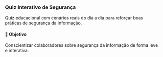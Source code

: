 ### Quiz Interativo de Segurança
Quiz educacional com cenários reais do dia a dia para reforçar boas práticas de segurança da informação.

#### 🎯 Objetivo 
Conscientizar colaboradores sobre segurança da informação de forma leve e interativa.
